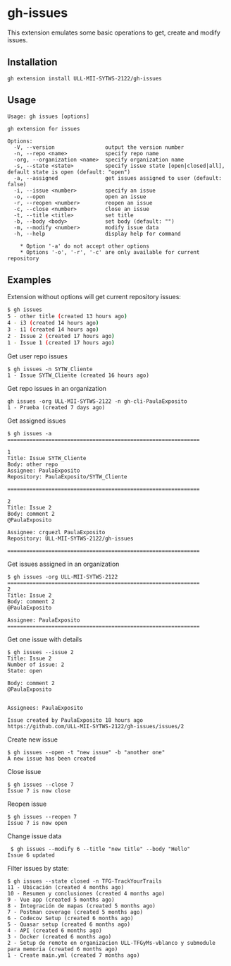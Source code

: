 # gh-issues

This extension emulates some basic operations to get, create and modify issues.


## Installation

```
gh extension install ULL-MII-SYTWS-2122/gh-issues
```

## Usage

```
Usage: gh issues [options]

gh extension for issues

Options:
  -V, --version                output the version number
  -n, --repo <name>            specify repo name
  -org, --organization <name>  specify organization name
  -s, --state <state>          specify issue state [open|closed|all], default state is open (default: "open")
  -a, --assigned               get issues assigned to user (default: false)
  -i, --issue <number>         specify an issue
  -o, --open                   open an issue
  -r, --reopen <number>        reopen an issue
  -c, --close <number>         close an issue
  -t, --title <title>          set title
  -b, --body <body>            set body (default: "")
  -m, --modify <number>        modify issue data
  -h, --help                   display help for command

    * Option '-a' do not accept other options
    * Options '-o', '-r', '-c' are only available for current repository
```

## Examples

Extension without options will get current repository issues:

```bash
$ gh issues
5 - other title (created 13 hours ago)
4 - i3 (created 14 hours ago)
3 - i1 (created 14 hours ago)
2 - Issue 2 (created 17 hours ago)
1 - Issue 1 (created 17 hours ago)
```

Get user repo issues

```
$ gh issues -n SYTW_Cliente
1 - Issue SYTW_Cliente (created 16 hours ago)
```

Get repo issues in an organization

```
gh issues -org ULL-MII-SYTWS-2122 -n gh-cli-PaulaExposito
1 - Prueba (created 7 days ago)
```

Get assigned issues

```
$ gh issues -a
=============================================================

1
Title: Issue SYTW_Cliente
Body: other repo
Assignee: PaulaExposito  
Repository: PaulaExposito/SYTW_Cliente

=============================================================

2
Title: Issue 2
Body: comment 2
@PaulaExposito 

Assignee: crguezl PaulaExposito  
Repository: ULL-MII-SYTWS-2122/gh-issues

=============================================================
```

Get issues assigned in an organization

```
$ gh issues -org ULL-MII-SYTWS-2122
=============================================================
2
Title: Issue 2
Body: comment 2
@PaulaExposito 

Assignee: PaulaExposito 
=============================================================
```

Get one issue with details
```
$ gh issues --issue 2
Title: Issue 2
Number of issue: 2
State: open

Body: comment 2
@PaulaExposito 


Assignees: PaulaExposito 

Issue created by PaulaExposito 18 hours ago
https://github.com/ULL-MII-SYTWS-2122/gh-issues/issues/2
```

Create new issue

```
$ gh issues --open -t "new issue" -b "another one"
A new issue has been created
```

Close issue

```
$ gh issues --close 7 
Issue 7 is now close
```

Reopen issue

```
$ gh issues --reopen 7 
Issue 7 is now open
```

Change issue data

```
 $ gh issues --modify 6 --title "new title" --body "Hello"
Issue 6 updated
```

Filter issues by state:

```
$ gh issues --state closed -n TFG-TrackYourTrails
11 - Ubicación (created 4 months ago)
10 - Resumen y conclusiones (created 4 months ago)
9 - Vue app (created 5 months ago)
8 - Integración de mapas (created 5 months ago)
7 - Postman coverage (created 5 months ago)
6 - Codecov Setup (created 6 months ago)
5 - Quasar setup (created 6 months ago)
4 - API (created 6 months ago)
3 - Docker (created 6 months ago)
2 - Setup de remote en organizacion ULL-TFGyMs-vblanco y submodule para memoria (created 6 months ago)
1 - Create main.yml (created 7 months ago)
```